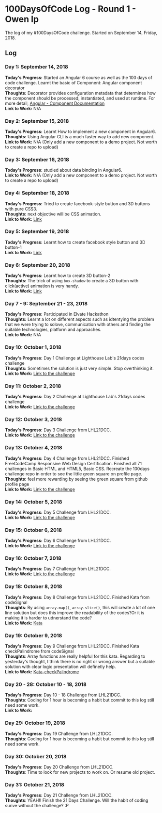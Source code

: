 # 100DaysOfCode Log - Round 1 - Owen Ip

The log of my #100DaysOfCode challenge. Started on September 14, Friday, 2018.

## Log

### Day 1: September 14, 2018 
**Today's Progress:** Started an Angular 6 course as well as the 100 days of code challenge. Learnt the basic of Component: Angular component decorator   
**Thoughts:** Decorator provides configuration metadata that determines how the component should be processed, instantiated, and used at runtime. For more detail, [Angular - Component Documentation](https://angular.io/api/core/Component)   
**Link to Work:** N/A

### Day 2: September 15, 2018 
**Today's Progress:** Learnt How to implement a new component in Angular6.
**Thoughts:** Using Angular CLI is a much faster way to add new component.   
**Link to Work:** N/A (Only add a new component to a demo project. Not worth to create a repo to upload)

### Day 3: September 16, 2018 
**Today's Progress:** studied about data binding in Angular6.   
**Link to Work:** N/A (Only add a new component to a demo project. Not worth to create a repo to upload)

### Day 4: September 18, 2018 
**Today's Progress:** Tried to create facebook-style button and 3D buttons with pure CSS3.    
**Thoughts:** next objective will be CSS animation.   
**Link to Work:** [Link](https://github.com/owenip/CSS3-sandbox/commit/21f8a38080a8c4f1c1d75d2fdfaa2f4ef40447dc)

### Day 5: September 19, 2018 
**Today's Progress:** Learnt how to create facebook style button and 3D button-1      
**Link to Work:** [Link](https://github.com/owenip/CSS3-sandbox/commit/fa52dfceb61ffa26568a00101c22b08c94676a26)

### Day 6: September 20, 2018 
**Today's Progress:** Learnt how to create 3D button-2    
**Thoughts:** The trick of using `box-shadow` to create a 3D button with click(active) animation is very handy.   
**Link to Work:** [Link](https://github.com/owenip/CSS3-sandbox/commit/3b79a74c45f25e7cbfa02ac4d62fd2de305fabff)

### Day 7 - 9: September 21 - 23, 2018 
**Today's Progress:** Participated in Elvate Hackathon    
**Thoughts:** Learnt a lot on different aspects such as idtentying the problem that we were trying to solove, communication with others and finding the suitable technologies, platform and approaches.     
**Link to Work:** N/A

### Day 10: October 1, 2018 
**Today's Progress:** Day 1 Challenge at Lighthouse Lab's 21days codes challenge    
**Thoughts:** Sometimes the solution is just very simple. Stop overthinking it.     
**Link to Work:** [Link to the challenge](https://coding-challenge.lighthouselabs.ca/start)

### Day 11: October 2, 2018 
**Today's Progress:** Day 2 Challenge at Lighthouse Lab's 21days codes challenge    
**Link to Work:** [Link to the challenge](https://coding-challenge.lighthouselabs.ca/start)

### Day 12: October 3, 2018 
**Today's Progress:** Day 3 Challenge from LHL21DCC.    
**Link to Work:** [Link to the challenge](https://coding-challenge.lighthouselabs.ca/start)

### Day 13: October 4, 2018 
**Today's Progress:** Day 4 Challenge from LHL21DCC. Finished FreeCodeCamp Responsive Web Design Certification. Finished all 71 challenges in Basic HTML and HTML5, Basic CSS. Recreate the 100days challenge repo in order to see the little green square on profile page.   
**Thoughts:** feel more rewarding by seeing the green square from github profile page       
**Link to Work:** [Link to the challenge](https://coding-challenge.lighthouselabs.ca/start)

### Day 14: October 5, 2018 
**Today's Progress:** Day 5 Challenge from LHL21DCC.    
**Link to Work:** [Link to the challenge](https://coding-challenge.lighthouselabs.ca/start)

### Day 15: October 6, 2018 
**Today's Progress:** Day 6 Challenge from LHL21DCC.    
**Link to Work:** [Link to the challenge](https://coding-challenge.lighthouselabs.ca/start)

### Day 16: October 7, 2018 
**Today's Progress:** Day 7 Challenge from LHL21DCC.    
**Link to Work:** [Link to the challenge](https://coding-challenge.lighthouselabs.ca/start)

### Day 18: October 8, 2018 
**Today's Progress:** Day 8 Challenge from LHL21DCC. Finished Kata from codeSignal    
**Thoughts**: By using `array.map()`, `array.slice()`, this will create a lot of one line solution but does this improve the readability of the codes?Or it is making it is harder to udnerstand the code?       
**Link to Work:** [Kata](https://github.com/owenip/JS-sandbox/tree/master/kata/adjacentElementsProduct)

### Day 19: October 9, 2018 
**Today's Progress:** Day 9 Challenge from LHL21DCC. Finished Kata checkPalindrome from codeSignal    
**Thoughts**: Array functions are really helpful for this kata. Regarding to yesterday's thought, I think there is no right or wrong answer but a suitable solution with clear logic presentation will definetly help.    
**Link to Work:** [Kata-checkPalindrome](https://github.com/owenip/JS-sandbox/tree/master/kata/checkPalindrome)

### Day 20 - 28: October 10 - 18, 2018 
**Today's Progress:** Day 10 - 18 Challenge from LHL21DCC.   
**Thoughts**: Coding for 1 hour is becoming a habit but commit to this log still need some work.    
**Link to Work:** 

### Day 29: October 19, 2018 
**Today's Progress:** Day 19 Challenge from LHL21DCC.   
**Thoughts**: Coding for 1 hour is becoming a habit but commit to this log still need some work.    

### Day 30: October 20, 2018 
**Today's Progress:** Day 20 Challenge from LHL21DCC.   
**Thoughts**: Time to look for new projects to work on. Or resume old project.

### Day 31: October 21, 2018 
**Today's Progress:** Day 21 Challenge from LHL21DCC.   
**Thoughts**: YEAH!! Finish the 21 Days Challenge. Will the habit of coding surive without the challenge? :P
